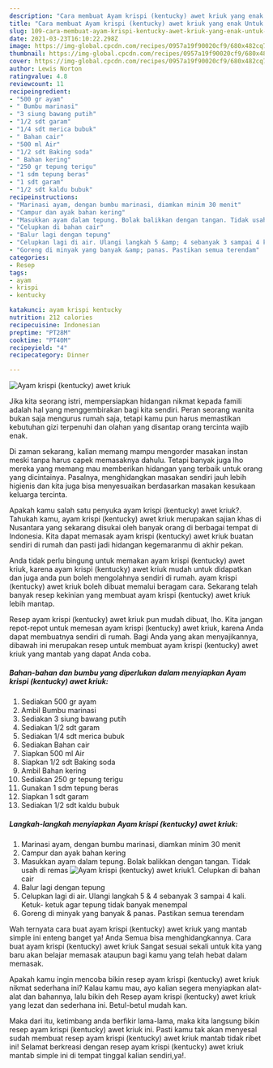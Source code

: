 ```yaml
---
description: "Cara membuat Ayam krispi (kentucky) awet kriuk yang enak Untuk Jualan"
title: "Cara membuat Ayam krispi (kentucky) awet kriuk yang enak Untuk Jualan"
slug: 109-cara-membuat-ayam-krispi-kentucky-awet-kriuk-yang-enak-untuk-jualan
date: 2021-03-23T16:10:22.298Z
image: https://img-global.cpcdn.com/recipes/0957a19f90020cf9/680x482cq70/ayam-krispi-kentucky-awet-kriuk-foto-resep-utama.jpg
thumbnail: https://img-global.cpcdn.com/recipes/0957a19f90020cf9/680x482cq70/ayam-krispi-kentucky-awet-kriuk-foto-resep-utama.jpg
cover: https://img-global.cpcdn.com/recipes/0957a19f90020cf9/680x482cq70/ayam-krispi-kentucky-awet-kriuk-foto-resep-utama.jpg
author: Lewis Norton
ratingvalue: 4.8
reviewcount: 11
recipeingredient:
- "500 gr ayam"
- " Bumbu marinasi"
- "3 siung bawang putih"
- "1/2 sdt garam"
- "1/4 sdt merica bubuk"
- " Bahan cair"
- "500 ml Air"
- "1/2 sdt Baking soda"
- " Bahan kering"
- "250 gr tepung terigu"
- "1 sdm tepung beras"
- "1 sdt garam"
- "1/2 sdt kaldu bubuk"
recipeinstructions:
- "Marinasi ayam, dengan bumbu marinasi, diamkan minim 30 menit"
- "Campur dan ayak bahan kering"
- "Masukkan ayam dalam tepung. Bolak balikkan dengan tangan. Tidak usah di remas"
- "Celupkan di bahan cair"
- "Balur lagi dengan tepung"
- "Celupkan lagi di air. Ulangi langkah 5 &amp; 4 sebanyak 3 sampai 4 kali. Ketuk- ketuk agar tepung tidak banyak menempal"
- "Goreng di minyak yang banyak &amp; panas. Pastikan semua terendam"
categories:
- Resep
tags:
- ayam
- krispi
- kentucky

katakunci: ayam krispi kentucky 
nutrition: 212 calories
recipecuisine: Indonesian
preptime: "PT28M"
cooktime: "PT40M"
recipeyield: "4"
recipecategory: Dinner

---
```



![Ayam krispi (kentucky) awet kriuk](https://img-global.cpcdn.com/recipes/0957a19f90020cf9/680x482cq70/ayam-krispi-kentucky-awet-kriuk-foto-resep-utama.jpg)

Jika kita seorang istri, mempersiapkan hidangan nikmat kepada famili adalah hal yang menggembirakan bagi kita sendiri. Peran seorang  wanita bukan saja mengurus rumah saja, tetapi kamu pun harus memastikan kebutuhan gizi terpenuhi dan olahan yang disantap orang tercinta wajib enak.

Di zaman  sekarang, kalian memang mampu mengorder masakan instan meski tanpa harus capek memasaknya dahulu. Tetapi banyak juga lho mereka yang memang mau memberikan hidangan yang terbaik untuk orang yang dicintainya. Pasalnya, menghidangkan masakan sendiri jauh lebih higienis dan kita juga bisa menyesuaikan berdasarkan masakan kesukaan keluarga tercinta. 



Apakah kamu salah satu penyuka ayam krispi (kentucky) awet kriuk?. Tahukah kamu, ayam krispi (kentucky) awet kriuk merupakan sajian khas di Nusantara yang sekarang disukai oleh banyak orang di berbagai tempat di Indonesia. Kita dapat memasak ayam krispi (kentucky) awet kriuk buatan sendiri di rumah dan pasti jadi hidangan kegemaranmu di akhir pekan.

Anda tidak perlu bingung untuk memakan ayam krispi (kentucky) awet kriuk, karena ayam krispi (kentucky) awet kriuk mudah untuk didapatkan dan juga anda pun boleh mengolahnya sendiri di rumah. ayam krispi (kentucky) awet kriuk boleh dibuat memalui beragam cara. Sekarang telah banyak resep kekinian yang membuat ayam krispi (kentucky) awet kriuk lebih mantap.

Resep ayam krispi (kentucky) awet kriuk pun mudah dibuat, lho. Kita jangan repot-repot untuk memesan ayam krispi (kentucky) awet kriuk, karena Anda dapat membuatnya sendiri di rumah. Bagi Anda yang akan menyajikannya, dibawah ini merupakan resep untuk membuat ayam krispi (kentucky) awet kriuk yang mantab yang dapat Anda coba.

<!--inarticleads1-->

##### Bahan-bahan dan bumbu yang diperlukan dalam menyiapkan Ayam krispi (kentucky) awet kriuk:

1. Sediakan 500 gr ayam
1. Ambil  Bumbu marinasi
1. Sediakan 3 siung bawang putih
1. Sediakan 1/2 sdt garam
1. Sediakan 1/4 sdt merica bubuk
1. Sediakan  Bahan cair
1. Siapkan 500 ml Air
1. Siapkan 1/2 sdt Baking soda
1. Ambil  Bahan kering
1. Sediakan 250 gr tepung terigu
1. Gunakan 1 sdm tepung beras
1. Siapkan 1 sdt garam
1. Sediakan 1/2 sdt kaldu bubuk




<!--inarticleads2-->

##### Langkah-langkah menyiapkan Ayam krispi (kentucky) awet kriuk:

1. Marinasi ayam, dengan bumbu marinasi, diamkan minim 30 menit
1. Campur dan ayak bahan kering
1. Masukkan ayam dalam tepung. Bolak balikkan dengan tangan. Tidak usah di remas
<img src="//assets-global.cpcdn.com/assets/icons/button_play-2c75c40dde080a61004c1f40b05d8f140eaff45d7e9e6481dc71c63d2e7c4909.png" alt="Ayam krispi (kentucky) awet kriuk">1. Celupkan di bahan cair
1. Balur lagi dengan tepung
1. Celupkan lagi di air. Ulangi langkah 5 &amp; 4 sebanyak 3 sampai 4 kali. Ketuk- ketuk agar tepung tidak banyak menempal
1. Goreng di minyak yang banyak &amp; panas. Pastikan semua terendam




Wah ternyata cara buat ayam krispi (kentucky) awet kriuk yang mantab simple ini enteng banget ya! Anda Semua bisa menghidangkannya. Cara buat ayam krispi (kentucky) awet kriuk Sangat sesuai sekali untuk kita yang baru akan belajar memasak ataupun bagi kamu yang telah hebat dalam memasak.

Apakah kamu ingin mencoba bikin resep ayam krispi (kentucky) awet kriuk nikmat sederhana ini? Kalau kamu mau, ayo kalian segera menyiapkan alat-alat dan bahannya, lalu bikin deh Resep ayam krispi (kentucky) awet kriuk yang lezat dan sederhana ini. Betul-betul mudah kan. 

Maka dari itu, ketimbang anda berfikir lama-lama, maka kita langsung bikin resep ayam krispi (kentucky) awet kriuk ini. Pasti kamu tak akan menyesal sudah membuat resep ayam krispi (kentucky) awet kriuk mantab tidak ribet ini! Selamat berkreasi dengan resep ayam krispi (kentucky) awet kriuk mantab simple ini di tempat tinggal kalian sendiri,ya!.

